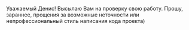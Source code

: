 Уважаемый Денис! Высылаю Вам на проверку свою работу. Прошу, зараннее, прощения за возможные неточности или непрофессиональный стиль написания кода проекта)
